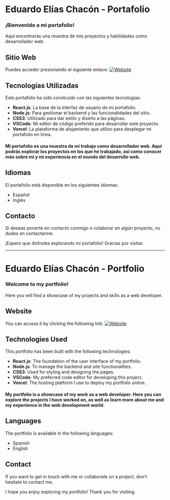 # Eduardo Elías Chacón - Portafolio

### ¡Bienvenido a mi portafolio!
Aquí encontrarás una muestra de mis proyectos y habilidades como desarrollador web.

## Sitio Web
Puedes acceder presionando el siguiente enlace: [![Website](https://img.shields.io/badge/Website-%23000000.svg?style=for-the-badge&logo=web&logoColor=white)](https://eduardoeliaschacon-portfolio.vercel.app/)

## Tecnologías Utilizadas
Este portafolio ha sido construido con las siguientes tecnologías:

- **React.js**: La base de la interfaz de usuario de mi portafolio.
- **Node.js**: Para gestionar el backend y las funcionalidades del sitio.
- **CSS3**: Utilizado para dar estilo y diseño a las páginas.
- **VSCode**: Mi editor de código preferido para desarrollar este proyecto.
- **Vercel**: La plataforma de alojamiento que utilizo para desplegar mi portafolio en línea.

#### Mi portafolio es una muestra de mi trabajo como desarrollador web. Aquí podrás explorar los proyectos en los que he trabajado, así como conocer más sobre mí y mi experiencia en el mundo del desarrollo web.

## Idiomas

El portafolio está disponible en los siguientes idiomas:
- Español
- Inglés

## Contacto

Si deseas ponerte en contacto conmigo o colaborar en algún proyecto, no dudes en contactarme.

¡Espero que disfrutes explorando mi portafolio! Gracias por visitar.



---
# Eduardo Elías Chacón - Portfolio

### Welcome to my portfolio!
Here you will find a showcase of my projects and skills as a web developer.

## Website
You can access it by clicking the following link: [![Website](https://img.shields.io/badge/Website-%23000000.svg?style=for-the-badge&logo=web&logoColor=white)](https://eduardoeliaschacon-portfolio.vercel.app/)

## Technologies Used
This portfolio has been built with the following technologies:

- **React.js**: The foundation of the user interface of my portfolio.
- **Node.js**: To manage the backend and site functionalities.
- **CSS3**: Used for styling and designing the pages.
- **VSCode**: My preferred code editor for developing this project.
- **Vercel**: The hosting platform I use to deploy my portfolio online.

#### My portfolio is a showcase of my work as a web developer. Here you can explore the projects I have worked on, as well as learn more about me and my experience in the web development world.

## Languages

The portfolio is available in the following languages:
- Spanish
- English

## Contact

If you want to get in touch with me or collaborate on a project, don't hesitate to contact me.

I hope you enjoy exploring my portfolio! Thank you for visiting.

